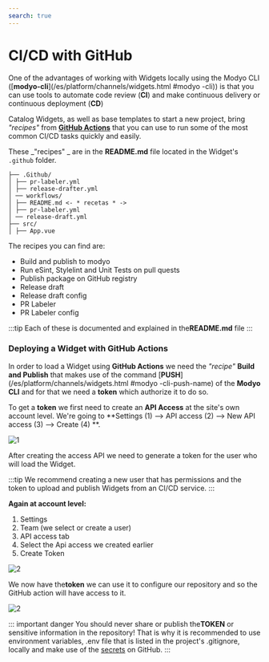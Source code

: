 ```yaml
---
search: true
---
```


# CI/CD with GitHub

One of the advantages of working with Widgets locally using the Modyo CLI ([**modyo-cli**](/es/platform/channels/widgets.html #modyo -cli)) is that you can use tools to automate code review (**CI**) and make continuous delivery or continuous deployment (**CD**)

Catalog Widgets, as well as base templates to start a new project, bring _"recipes"_ from [**GitHub Actions**](https://GitHub.com/features/actions) that you can use to run some of the most common CI/CD tasks quickly and easily.

These _"recipes" _ are in the **README.md** file located in the Widget's `.github` folder.

```treeview {1, 5}
├── .Github/
│ ├── pr-labeler.yml
│ ├── release-drafter.yml
│ ── workflows/
│ ├── README.md <- * recetas * -> 
│ ├── pr-labeler.yml
│ ── release-draft.yml
├── src/
│ ├── App.vue
```

The recipes you can find are:

- Build and publish to modyo
- Run eSint, Stylelint and Unit Tests on pull quests
- Publish package on GitHub registry
- Release draft
- Release draft config
- PR Labeler
- PR Labeler config

:::tip
Each of these is documented and explained in the**README.md** file
:::

### Deploying a Widget with GitHub Actions

In order to load a Widget using **GitHub Actions** we need the _"recipe"_ **Build and Publish** that makes use of the command [**PUSH**](/es/platform/channels/widgets.html #modyo -cli-push-name) of the **Modyo CLI** and for that we need a **token** which authorize it to do so.

To get a **token** we first need to create an **API Access** at the site's own account level. We're going to **Settings (1) —> API access (2) —> New API access (3) —> Create (4) **.

![1](/assets/img/widgets/ci-cd/1.png)

After creating the access API we need to generate a token for the user who will load the Widget.

:::tip
We recommend creating a new user that has permissions and the token to upload and publish Widgets from an CI/CD service.
:::

**Again at account level:**

1. Settings
2. Team (we select or create a user)
3. API access tab
4. Select the Api access we created earlier
5. Create Token

![2](/assets/img/widgets/ci-cd/2.png)

We now have the**token** we can use it to configure our repository and so the GitHub action will have access to it.

![2](/assets/img/widgets/ci-cd/3.png)

::: important danger
You should never share or publish the**TOKEN** or sensitive information in the repository!
That is why it is recommended to use environment variables, .env file that is listed in the project's .gitignore, locally and make use of the [secrets](https://docs.GitHub.com/actions/reference/encrypted-secrets) on GitHub.
:::
